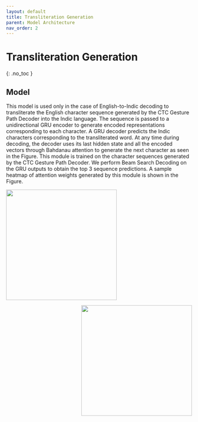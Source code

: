 ```yaml
---
layout: default
title: Transliteration Generation
parent: Model Architecture
nav_order: 2
---
```


# Transliteration Generation
{: .no_toc }

## Model

This model is used only in the case of English-to-Indic decoding to transliterate the English character sequence generated by the CTC Gesture Path Decoder into the Indic language. The sequence is passed to a unidirectional GRU encoder to generate encoded representations corresponding to each character. A GRU decoder predicts the Indic characters corresponding to the transliterated word. At any time during decoding, the decoder uses its last hidden state and all the encoded vectors through Bahdanau attention to generate the next character as seen in the Figure. This module is trained on the character sequences generated by the CTC Gesture Path Decoder. We perform Beam Search Decoding on the GRU outputs to obtain the top 3 sequence predictions. A sample heatmap of attention weights generated by this module is shown in the Figure.

<p align="left">
   <img src="../../../assets/images/attn_translit.png" width=300 height=300>
</p>


<p align="right">
   <img src="../../../assets/images/translit_structure.png" width=300 height=300>
</p>

